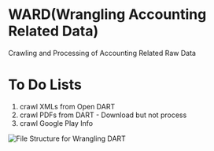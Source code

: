 # WARD(Wrangling Accounting Related Data)

Crawling and Processing of Accounting Related Raw Data

# To Do Lists

1. crawl XMLs from Open DART
2. crawl PDFs from DART - Download but not process
3. crawl Google Play Info

![File Structure for Wrangling DART](https://github.com/blu2ego/ward/blob/master/images/file_structure.png)

